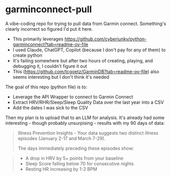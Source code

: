 # garminconnect-pull

A vibe-coding repo for trying to pull data from Garmin connect. Something's clearly incorrect so figured I'd put it here.

- This primarily leverages https://github.com/cyberjunky/python-garminconnect?tab=readme-ov-file
- I used Claude, ChatGPT, Copilot (because I don't pay for any of them) to create python
- It's failing somewhere but after two hours of creating, playing, and debugging it, I couldn't figure it out
- This (https://github.com/tcgoetz/GarminDB?tab=readme-ov-file) also seems interesting but I don't think it's needed

The goal of this repo (python file) is to:
- Leverage the API Wrapper to connect to Garmin Connect
- Extract HRV/RHR/Sleep/Sleep Quality Data over the last year into a CSV
- Add the dates I was sick to the CSV

Then my plan is to upload that to an LLM for analysis. It's already had some interesting - though probably unsurpising - results with my 90 days of data:

> Illness Prevention Insights -
> Your data suggests two distinct illness episodes (January 2-17 and March 7-29).
>
> The days immediately preceding these episodes show:

> - A drop in HRV by 5+ points from your baseline
> - Sleep Score falling below 70 for consecutive nights
> - Resting HR increasing by 1-2 BPM
